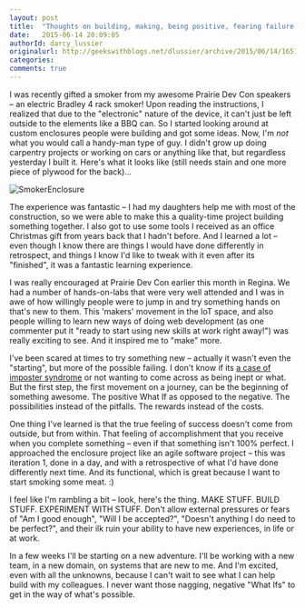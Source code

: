 ```yaml
---
layout: post
title:  "Thoughts on building, making, being positive, fearing failure, and smoking meat"
date:   2015-06-14 20:09:05
authorId: darcy_lussier
originalurl: http://geekswithblogs.net/dlussier/archive/2015/06/14/165100.aspx
categories:
comments: true
---
```


I was recently gifted a smoker from my awesome Prairie Dev Con speakers – an electric Bradley 4 rack smoker! Upon reading the instructions, I realized that due to the "electronic" nature of the device, it can't just be left outside to the elements like a BBQ can. So I started looking around at custom enclosures people were building and got some ideas. Now, I'm *not* what you would call a handy-man type of guy. I didn't grow up doing carpentry projects or working on cars or anything like that, but regardless yesterday I built it. Here's what it looks like (still needs stain and one more piece of plywood for the back)…

<!--more-->
![SmokerEnclosure][1]

The experience was fantastic – I had my daughters help me with most of the construction, so we were able to make this a quality-time project building something together. I also got to use some tools I received as an office Christmas gift from years back that I hadn't before. And I learned a lot – even though I know there are things I would have done differently in retrospect, and things I know I'd like to tweak with it even after its "finished", it was a fantastic learning experience.

I was really encouraged at Prairie Dev Con earlier this month in Regina. We had a number of hands-on-labs that were very well attended and I was in awe of how willingly people were to jump in and try something hands on that's new to them. This 'makers' movement in the IoT space, and also people willing to learn new ways of doing web development (as one commenter put it "ready to start using new skills at work right away!") was really exciting to see. And it inspired me to "make" more.

I've been scared at times to try something new – actually it wasn't even the "starting", but more of the possible failing. I don't know if its [a case of imposter syndrome][2] or not wanting to come across as being inept or what. But the first step, the first movement on a journey, can be the beginning of something awesome. The positive What If as opposed to the negative. The possibilities instead of the pitfalls. The rewards instead of the costs.

One thing I've learned is that the true feeling of success doesn't come from outside, but from within. That feeling of accomplishment that you receive when you complete something – even if that something isn't 100% perfect. I approached the enclosure project like an agile software project – this was iteration 1, done in a day, and with a retrospective of what I'd have done differently next time. And its functional, which is great because I want to start smoking some meat. :)

I feel like I'm rambling a bit – look, here's the thing. MAKE STUFF. BUILD STUFF. EXPERIMENT WITH STUFF. Don't allow external pressures or fears of "Am I good enough", "Will I be accepted?", "Doesn't anything I do need to be perfect?", and their ilk ruin your ability to have new experiences, in life or at work.

In a few weeks I'll be starting on a new adventure. I'll be working with a new team, in a new domain, on systems that are new to me. And I'm excited, even with all the unknowns, because I can't wait to see what I can help build with my colleagues. I never want those nagging, negative "What Ifs" to get in the way of what's possible.

[1]: https://gwb.blob.core.windows.net/dlussier/WindowsLiveWriter/ThoughtsonBuildingMakingBeingPositiveFea_A71D/SmokerEnclosure_thumb.png "SmokerEnclosure"
[2]: http://www.hanselman.com/blog/ImAPhonyAreYou.aspx